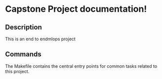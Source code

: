 # Capstone Project documentation!

## Description

This is an end to endmlops project

## Commands

The Makefile contains the central entry points for common tasks related to this project.


